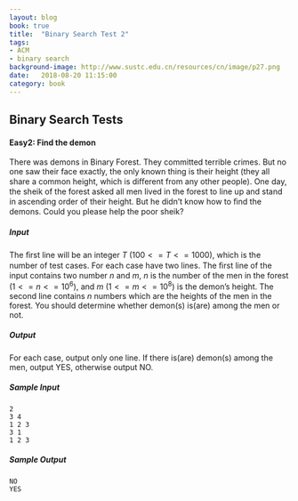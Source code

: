 ```yaml
---
layout: blog
book: true
title:  "Binary Search Test 2"
tags:
- ACM
- binary search
background-image: http://www.sustc.edu.cn/resources/cn/image/p27.png
date:   2018-08-20 11:15:00
category: book
---
```


## Binary Search Tests 

#### Easy2: Find the demon 

There was demons in Binary Forest. They committed terrible crimes. But no one saw their face exactly, the only known thing is their height (they all share a common height, which is diﬀerent from any other people). One day, the sheik of the forest asked all men lived in the forest to line up and stand in ascending order of their height. But he didn’t know how to ﬁnd the demons. Could you please help the poor sheik?

##### Input 

The ﬁrst line will be an integer $T$ $(100<=T<=1000)$, which is the number of test cases. For each case have two lines. The ﬁrst line of the input contains two number $n$ and $m$, $n$ is the number of the men in the forest $(1 <= n <= 10^6)$, and $m$ $(1 <= m <= 10^8)$ is the demon’s height. The second line contains $n$ numbers which are the heights of the men in the forest. You should determine whether demon(s) is(are) among the men or not.

##### Output 

For each case, output only one line. If there is(are) demon(s) among the men, output YES, otherwise output NO.

##### Sample Input

```
2
3 4
1 2 3
3 1
1 2 3
```

##### Sample Output

```
NO
YES
```

